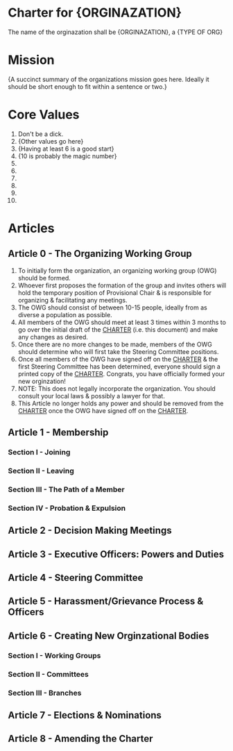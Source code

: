 # Charter for {ORGINAZATION}
The name of the orginazation shall be {ORGINAZATION}, a {TYPE OF ORG}

# Mission
{A succinct summary of the organizations mission goes here. Ideally it should be short enough to fit within a sentence or two.}

# Core Values
1) Don't be a dick.
1) {Other values go here}
1) {Having at least 6 is a good start}
1) {10 is probably the magic number}
1) 
1)
1)
1)
1)
1)

# Articles
## Article 0 - The Organizing Working Group
1) To initially form the organization, an organizing working group (OWG) should be formed.
1) Whoever first proposes the formation of the group and invites others will hold the temporary position of Provisional Chair & is responsible for organizing & facilitating any meetings.
1) The OWG should consist of between 10-15 people, ideally from as diverse a population as possible.
1) All members of the OWG should meet at least 3 times within 3 months to go over the initial draft of the [CHARTER](./CHARTER.md) (i.e. this document) and make any changes as desired.
1) Once there are no more changes to be made, members of the OWG should determine who will first take the Steering Committee positions.
1) Once all members of the OWG have signed off on the [CHARTER](./CHARTER.md) & the first Steering Committee has been determined, everyone should sign a printed copy of the [CHARTER](./CHARTER.md). Congrats, you have officially formed your new orginzation!
1) NOTE: This does not legally incorporate the organization. You should consult your local laws & possibly a lawyer for that.
1) This Article no longer holds any power and should be removed from the [CHARTER](./CHARTER.md) once the OWG have signed off on the [CHARTER](./CHARTER.md).
## Article 1 - Membership
### Section I - Joining
### Section II - Leaving
### Section III - The Path of a Member
### Section IV - Probation & Expulsion
## Article 2 - Decision Making Meetings
## Article 3 - Executive Officers: Powers and Duties
## Article 4 - Steering Committee
## Article 5 - Harassment/Grievance Process & Officers
## Article 6 - Creating New Orginzational Bodies
### Section I   - Working Groups
### Section II  - Committees
### Section III - Branches
## Article 7 - Elections & Nominations
## Article 8 - Amending the Charter